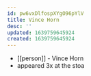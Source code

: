 ```yaml
---
id: pw6vxDlfospXYgO96pYlV
title: Vince Horn
desc: ''
updated: 1639759645924
created: 1639759645924
---
```



- [[person]] - Vince Horn
- appeared 3x at the stoa
